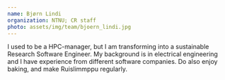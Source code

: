 ```yaml
---
name: Bjørn Lindi
organization: NTNU; CR staff
photo: assets/img/team/bjoern_lindi.jpg
---
```


I used to be a HPC-manager, but I am transforming into a sustainable Research
Software Engineer. My background is in electrical engineering and I have
experience from different software companies. Do also enjoy baking, and make
Ruislimmppu regularly.
